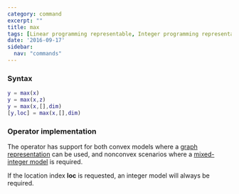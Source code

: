 ```yaml
---
category: command
excerpt: ""
title: max
tags: [Linear programming representable, Integer programming representable]
date: '2016-09-17'
sidebar:
  nav: "commands"
---
```


### Syntax

````matlab
y = max(x)
y = max(x,z)
y = max(x,[],dim)
[y,loc] = max(x,[],dim)
````

### Operator implementation

The operator has support for both convex models where a [graph representation](/tutorial/nonlinearoperatorsgraphs) can be used, and nonconvex scenarios where a [mixed-integer model](/tutorial/nonlinearoperatorsmixedinteger) is required.

If the location index **loc** is requested, an integer model will always be required.
